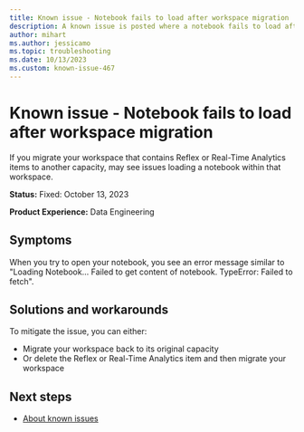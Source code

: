 ```yaml
---
title: Known issue - Notebook fails to load after workspace migration
description: A known issue is posted where a notebook fails to load after workspace migration
author: mihart
ms.author: jessicamo
ms.topic: troubleshooting 
ms.date: 10/13/2023
ms.custom: known-issue-467
---
```


# Known issue - Notebook fails to load after workspace migration

If you migrate your workspace that contains Reflex or Real-Time Analytics items to another capacity, may see issues loading a notebook within that workspace.

**Status:** Fixed: October 13, 2023

**Product Experience:** Data Engineering

## Symptoms

When you try to open your notebook, you see an error message similar to "Loading Notebook... Failed to get content of notebook.  TypeError: Failed to fetch".

## Solutions and workarounds

To mitigate the issue, you can either:

- Migrate your workspace back to its original capacity
- Or delete the Reflex or Real-Time Analytics item and then migrate your workspace

## Next steps

- [About known issues](https://support.fabric.microsoft.com/known-issues)
